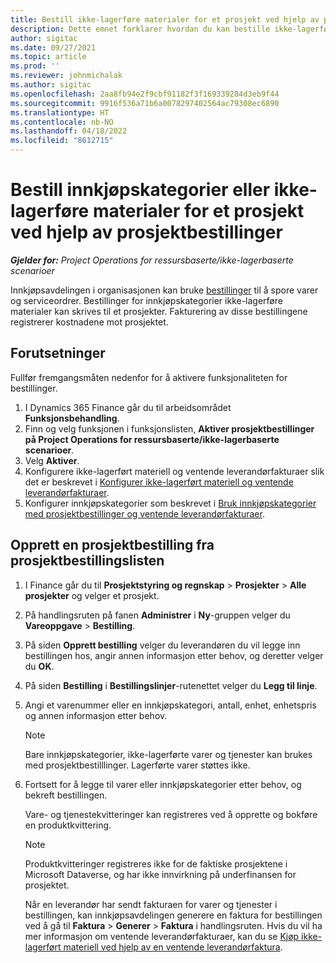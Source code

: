 ```yaml
---
title: Bestill ikke-lagerføre materialer for et prosjekt ved hjelp av prosjektbestillinger
description: Dette emnet forklarer hvordan du kan bestille ikke-lagerføre materialer for et prosjekt ved hjelp av prosjektbestillinger.
author: sigitac
ms.date: 09/27/2021
ms.topic: article
ms.prod: ''
ms.reviewer: johnmichalak
ms.author: sigitac
ms.openlocfilehash: 2aa8fb94e2f9cbf91182f3f169339284d3eb9f44
ms.sourcegitcommit: 9916f536a71b6a0078297402564ac79308ec6890
ms.translationtype: HT
ms.contentlocale: nb-NO
ms.lasthandoff: 04/18/2022
ms.locfileid: "8612715"
---
```

# <a name="order-procurement-categories-or-non-stocked-materials-for-a-project-using-project-purchase-orders"></a>Bestill innkjøpskategorier eller ikke-lagerføre materialer for et prosjekt ved hjelp av prosjektbestillinger

_**Gjelder for:** Project Operations for ressursbaserte/ikke-lagerbaserte scenarioer_

Innkjøpsavdelingen i organisasjonen kan bruke [bestillinger](/dynamics365/supply-chain/procurement/purchase-order-overview) til å spore varer og serviceordrer. Bestillinger for innkjøpskategorier ikke-lagerføre materialer kan skrives til et prosjekter. Fakturering av disse bestillingene registrerer kostnadene mot prosjektet.

## <a name="prerequisites"></a>Forutsetninger
Fullfør fremgangsmåten nedenfor for å aktivere funksjonaliteten for bestillinger.

1. I Dynamics 365 Finance går du til arbeidsområdet **Funksjonsbehandling**.
2. Finn og velg funksjonen i funksjonslisten, **Aktiver prosjektbestillinger på Project Operations for ressursbaserte/ikke-lagerbaserte scenarioer**.
3. Velg **Aktiver**.
4. Konfigurere ikke-lagerført materiell og ventende leverandørfakturaer slik det er beskrevet i [Konfigurer ikke-lagerført materiell og ventende leverandørfakturaer](configure-materials-nonstocked.md).
5. Konfigurer innkjøpskategorier som beskrevet i [Bruk innkjøpskategorier med prosjektbestillinger og ventende leverandørfakturaer](configure-procurement-categories.md).

## <a name="create-a-project-purchase-order-from-the-project-purchase-order-list"></a>Opprett en prosjektbestilling fra prosjektbestillingslisten

1. I Finance går du til **Prosjektstyring og regnskap** > **Prosjekter** > **Alle prosjekter** og velger et prosjekt.
2. På handlingsruten på fanen **Administrer** i **Ny**-gruppen velger du **Vareoppgave** > **Bestilling**.
3. På siden **Opprett bestilling** velger du leverandøren du vil legge inn bestillingen hos, angir annen informasjon etter behov, og deretter velger du **OK**.
4. På siden **Bestilling** i **Bestillingslinjer**-rutenettet velger du **Legg til linje**.
5. Angi et varenummer eller en innkjøpskategori, antall, enhet, enhetspris og annen informasjon etter behov.

    > [!NOTE]
    > Bare innkjøpskategorier, ikke-lagerførte varer og tjenester kan brukes med prosjektbestilllinger. Lagerførte varer støttes ikke.

6. Fortsett for å legge til varer eller innkjøpskategorier etter behov, og bekreft bestillingen.

    Vare- og tjenestekvitteringer kan registreres ved å opprette og bokføre en produktkvittering.

    > [!NOTE]
    > Produktkvitteringer registreres ikke for de faktiske prosjektene i Microsoft Dataverse, og har ikke innvirkning på underfinansen for prosjektet.

    Når en leverandør har sendt fakturaen for varer og tjenester i bestillingen, kan innkjøpsavdelingen generere en faktura for bestillingen ved å gå til **Faktura** > **Generer** > **Faktura** i handlingsruten. Hvis du vil ha mer informasjon om ventende leverandørfakturaer, kan du se [Kjøp ikke-lagerført materiell ved hjelp av en ventende leverandørfaktura](pending-vendor-invoices.md).
